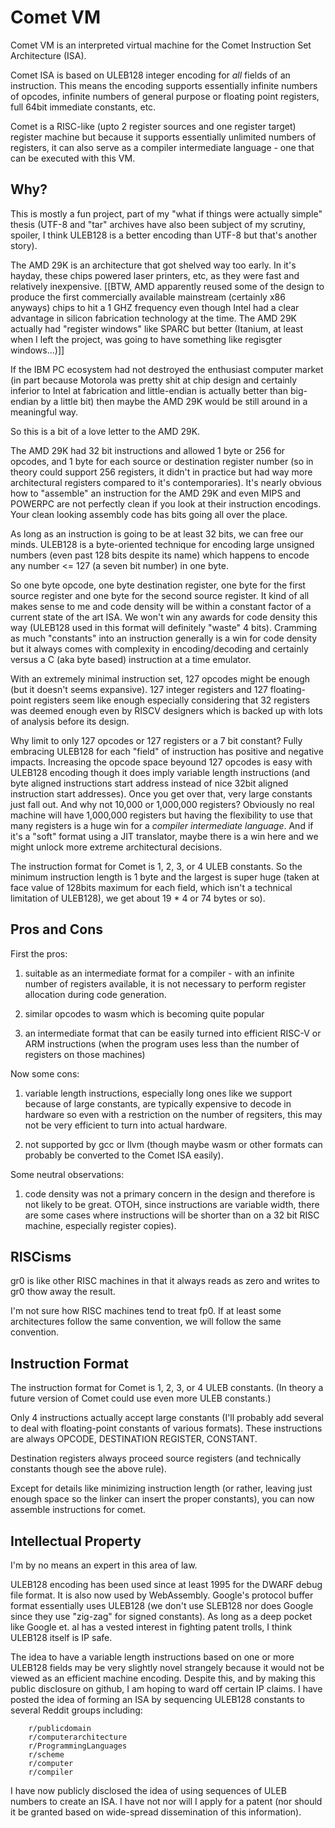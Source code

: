 # Comet VM

Comet VM is an interpreted virtual machine for the Comet Instruction
Set Architecture (ISA).

Comet ISA is based on ULEB128 integer encoding for *all* fields of an
instruction. This means the encoding supports essentially infinite
numbers of opcodes, infinite numbers of general purpose or floating
point registers, full 64bit immediate constants, etc.

Comet is a RISC-like (upto 2 register sources and one register target)
register machine but because it supports essentially unlimited numbers
of registers, it can also serve as a compiler intermediate language -
one that can be executed with this VM.

## Why?

This is mostly a fun project, part of my "what if things were actually
simple" thesis (UTF-8 and "tar" archives have also been subject of my
scrutiny, spoiler, I think ULEB128 is a better encoding than UTF-8 but
that's another story).

The AMD 29K is an architecture that got shelved way too early. In
it's hayday, these chips powered laser printers, etc, as they were
fast and relatively inexpensive. [[BTW, AMD apparently reused some of
the design to produce the first commercially available mainstream
(certainly x86 anyways) chips to hit a 1 GHZ frequency even though
Intel had a clear advantage in silicon fabrication technology at the
time. The AMD 29K actually had "register windows" like SPARC but
better (Itanium, at least when I left the project, was going to have
something like regisgter windows...)]]

If the IBM PC ecosystem had not destroyed the enthusiast computer
market (in part because Motorola was pretty shit at chip design and
certainly inferior to Intel at fabrication and little-endian is
actually better than big-endian by a little bit) then maybe the AMD
29K would be still around in a meaningful way.

So this is a bit of a love letter to the AMD 29K.

The AMD 29K had 32 bit instructions and allowed 1 byte or 256 for
opcodes, and 1 byte for each source or destination register number (so
in theory could support 256 registers, it didn't in practice but had
way more architectural registers compared to it's
contemporaries). It's nearly obvious how to "assemble" an instruction
for the AMD 29K and even MIPS and POWERPC are not perfectly clean if
you look at their instruction encodings. Your clean looking assembly
code has bits going all over the place.

As long as an instruction is going to be at least 32 bits, we can free
our minds. ULEB128 is a byte-oriented technique for encoding large
unsigned numbers (even past 128 bits despite its name) which happens
to encode any number <= 127 (a seven bit number) in one byte.

So one byte opcode, one byte destination register, one byte for the
first source register and one byte for the second source register. It
kind of all makes sense to me and code density will be within a
constant factor of a current state of the art ISA. We won't win any
awards for code density this way (ULEB128 used in this format will
definitely "waste" 4 bits). Cramming as much "constants" into an
instruction generally is a win for code density but it always comes
with complexity in encoding/decoding and certainly versus a C (aka
byte based) instruction at a time emulator.

With an extremely minimal instruction set, 127 opcodes might be enough
(but it doesn't seems expansive). 127 integer registers and 127
floating-point registers seem like enough especially considering that
32 registers was deemed enough even by RISCV designers which is backed
up with lots of analysis before its design.

Why limit to only 127 opcodes or 127 registers or a 7 bit constant?
Fully embracing ULEB128 for each "field" of instruction has positive
and negative impacts. Increasing the opcode space beyound 127 opcodes
is easy with ULEB128 encoding though it does imply variable length
instructions (and byte aligned instructions start address instead of
nice 32bit aligned instruction start addresses). Once you get over
that, very large constants just fall out. And why not 10,000 or
1,000,000 registers?  Obviously no real machine will have 1,000,000
registers but having the flexibility to use that many registers is a
huge win for a *compiler intermediate language*. And if it's a "soft"
format using a JIT translator, maybe there is a win here and we might
unlock more extreme architectural decisions.

The instruction format for Comet is 1, 2, 3, or 4 ULEB constants. So
the minimum instruction length is 1 byte and the largest is super huge
(taken at face value of 128bits maximum for each field, which isn't a
technical limitation of ULEB128), we get about 19 * 4 or 74 bytes or
so).

## Pros and Cons

First the pros:

1) suitable as an intermediate format for a compiler - with an
infinite number of registers available, it is not necessary to perform
register allocation during code generation.

2) similar opcodes to wasm which is becoming quite popular

3) an intermediate format that can be easily turned into efficient
RISC-V or ARM instructions (when the program uses less than the number
of registers on those machines)

Now some cons:

1) variable length instructions, especially long ones like we support
because of large constants, are typically expensive to decode in
hardware so even with a restriction on the number of regsiters, this
may not be very efficient to turn into actual hardware.

2) not supported by gcc or llvm (though maybe wasm or other formats
can probably be converted to the Comet ISA easily).

Some neutral observations:

1) code density was not a primary concern in the design and therefore
is not likely to be great. OTOH, since instructions are variable
width, there are some cases where instructions will be shorter than on
a 32 bit RISC machine, especially register copies).

## RISCisms

gr0 is like other RISC machines in that it always reads as zero and
writes to gr0 thow away the result.

I'm not sure how RISC machines tend to treat fp0. If at least some
architectures follow the same convention, we will follow the same
convention.

## Instruction Format

The instruction format for Comet is 1, 2, 3, or 4 ULEB constants. (In
theory a future version of Comet could use even more ULEB constants.)

Only 4 instructions actually accept large constants (I'll probably add
several to deal with floating-point constants of various
formats). These instructions are always OPCODE, DESTINATION REGISTER,
CONSTANT.

Destination registers always proceed source registers (and technically
constants though see the above rule).

Except for details like minimizing instruction length (or rather,
leaving just enough space so the linker can insert the proper
constants), you can now assemble instructions for comet.

## Intellectual Property

I'm by no means an expert in this area of law.

ULEB128 encoding has been used since at least 1995 for the DWARF debug
file format. It is also now used by WebAssembly. Google's protocol
buffer format essentially uses ULEB128 (we don't use SLEB128 nor does
Google since they use "zig-zag" for signed constants). As long as a
deep pocket like Google et. al has a vested interest in fighting
patent trolls, I think ULEB128 itself is IP safe.

The idea to have a variable length instructions based on one or more
ULEB128 fields may be very slightly novel strangely because it would
not be viewed as an efficient machine encoding. Despite this, and by
making this public disclosure on github, I am hoping to ward off
certain IP claims. I have posted the idea of forming an ISA by
sequencing ULEB128 constants to several Reddit groups including:

```
    r/publicdomain
    r/computerarchitecture
    r/ProgrammingLanguages
    r/scheme
    r/computer
    r/compiler
```

I have now publicly disclosed the idea of using sequences of ULEB
numbers to create an ISA. I have not nor will I apply for a patent
(nor should it be granted based on wide-spread dissemination of this
information).

